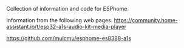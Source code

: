 Collection of information and code for ESPhome.

Information from the following web pages.
https://community.home-assistant.io/t/esp32-a1s-audio-kit-media-player

https://github.com/mulcmu/esphome-es8388-a1s
